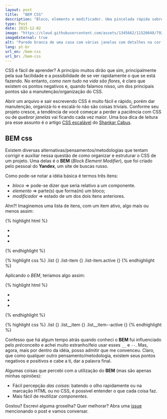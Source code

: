 ```yaml
---
layout: post
title:  "BEM CSS"
description: "Bloco, elemento e modificador. Uma pincelada rápida sobre BEM CSS."
type: Post
date: 2015-12-02
image: "https://cloud.githubusercontent.com/assets/1345662/11520648/792ca134-988c-11e5-8d8a-3e5eb70b2bd7.jpg"
imageExternal: true
alt: "Parede branca de uma casa com várias janelas com detalhes na cor cinza, e duas delas na cor laranja"
lang: pt-br
url_en: /bem-css
url_br: /bem-css
---
```


CSS é fácil de aprender? A princípio muitos dirão que sim, principalmente pela sua facilidade e a possibilidade de se ver rapidamente o que se está fazendo. No entanto, *como nem tudo na vida são flores*, é claro que existem os pontos negativos e, quando falamos nisso, um dos principais pontos são a manutenção/organização do CSS.

Abrir um arquivo e sair escrevendo CSS é muito fácil e rápido, porém dar manutenção, organizá-lo e escalá-lo não são coisas triviais. Conforme seu projeto cresce, a tendência de você começar a perder a paciência com CSS ou de *quebrar janelas* vai ficando cada vez maior. Uma boa dica de leitura pra esse assunto é o artigo [CSS escalável](https://medium.com/@shankarcabus/css-escalavel-parte-1-41e7e863799e#.4hmtk7tuv) do [Shankar Cabus](https://twitter.com/shankarcabus?lang=pt).

## BEM css

Existem diversas alternativas/pensamentos/metodologias que tentam corrigir e auxiliar nessa questão de como organizar e estruturar o CSS de um projeto. Uma delas é o **BEM** (*Block Element Modifier*), que foi criado pelo pessoal do **Yandex**, um site de buscas russo.

Como pode-se notar a idéia básica é termos três itens:

* *bloco* => pode-se dizer que seria relativo a um componente.
* *elemento* => parte(s) que forma(m) um bloco;
* *modificador* => estado de um dos dois itens anteriores.

Ahn?! Imaginemos uma lista de itens, com um item ativo, algo mais ou menos assim:

{% highlight html %}
<ul class="list">
  <li class="list-item active"></li>
  <li class="list-item"></li>
  <li class="list-item"></li>
</ul>
{% endhighlight %}

{% highlight css %}
.list {}
.list-item {}
.list-item.active {}
{% endhighlight %}

Aplicando o *BEM*, teríamos algo assim:

{% highlight html %}
<ul class="list">
  <li class="list__item"></li>
  <li class="list__item"></li>
  <li class="list__item list__item--active"></li>
</ul>
{% endhighlight %}

{% highlight css %}
.list {}
  .list__item {}
  .list__item--active {}
{% endhighlight %}

Confesso que há algum tempo atrás quando conheci o **BEM** fui influenciado pelo *pré*conceito e achei muito estranho/feio usar esses `__` e `--`. Mas, agora, mais por dentro da idéia, posso admitir que me convenceu. Claro, que como qualquer outro pensamento/metodologia, existem seus pontos negativos e positivos e cabe a ti, dar a palavra final.

Algumas coisas que percebi com a utilização do **BEM** (mas são apenas minhas opiniões):

* Fácil percepção *das coisas*: batendo o olho rapidamente ou na marcação HTML ou no CSS, é possível entender o que cada coisa faz.
* Mais fácil de reutilizar *componentes*.

Gostou? Escrevi alguma groselha? Quer melhorar? Abra uma [issue](https://github.com/raphaelfabeni/raphaelfabeni.github.io/issues) mencionando o post e vamos conversar.
